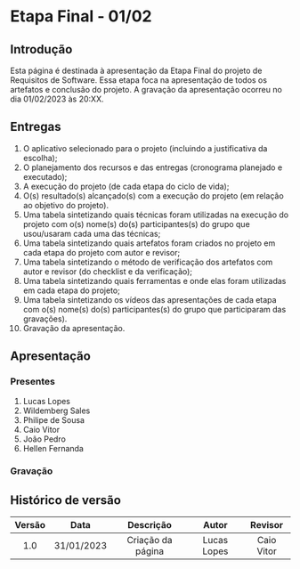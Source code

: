 # Etapa Final - 01/02

## Introdução
Esta página é destinada à apresentação da Etapa Final do projeto de Requisitos de Software. Essa etapa foca na apresentação de todos os artefatos e conclusão do projeto. A gravação da apresentação ocorreu no dia 01/02/2023 às 20:XX.

## Entregas
<ol>
    <li>O aplicativo selecionado para o projeto (incluindo a justificativa da escolha);
    <li>O planejamento dos recursos e das entregas (cronograma planejado e executado);</li>
    <li>A execução do projeto (de cada etapa do ciclo de vida);</li>
    <li>O(s) resultado(s) alcançado(s) com a execução do projeto (em relação ao objetivo do projeto).</li>
    <li>Uma tabela sintetizando quais técnicas foram utilizadas na execução do projeto com o(s) nome(s) do(s) participantes(s) do grupo que usou/usaram cada uma das técnicas;</li>
    <li>Uma tabela sintetizando quais artefatos foram criados no projeto em cada etapa do projeto com autor e revisor;</li>
    <li>Uma tabela sintetizando o método de verificação dos artefatos com autor e revisor (do checklist e da verificação);</li>
    <li>Uma tabela sintetizando quais ferramentas e onde elas foram utilizadas em cada etapa do projeto;</li>
    <li>Uma tabela sintetizando os vídeos das apresentações de cada etapa com o(s) nome(s) do(s) participantes(s) do grupo que participaram das gravações).</li>
    <li>Gravação da apresentação.</li>
</ol>

## Apresentação

### Presentes
<ol>
    <li>Lucas Lopes</li>
    <li>Wildemberg Sales</li>
    <li>Philipe de Sousa</li>
    <li>Caio Vitor</li>
    <li>João Pedro</li>
    <li>Hellen Fernanda</li>
</ol>

### Gravação


## Histórico de versão
| Versão | Data | Descrição | Autor | Revisor |
| :----: | :--: | :-------: | :---: | :-----: |
| 1.0 | 31/01/2023 | Criação da página | Lucas Lopes | Caio Vitor |
